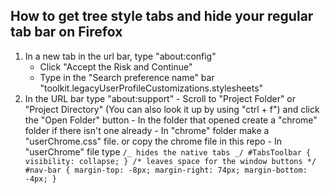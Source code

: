 ## How to get tree style tabs and hide your regular tab bar on Firefox

1.  In a new tab in the url bar, type "about:config"
    - Click "Accept the Risk and Continue"
    - Type in the "Search preference name" bar "toolkit.legacyUserProfileCustomizations.stylesheets"
2.  In the URL bar type "about:support" - Scroll to "Project Folder" or "Project Directory" (You can also look it up by using "ctrl + f") and click the "Open Folder" button - In the folder that opened create a "chrome" folder if there isn't one already - In "chrome" folder make a "userChrome.css" file. or copy the chrome file in this repo - In "userChrome" file type
    `/_ hides the native tabs _/ #TabsToolbar { visibility: collapse; } /* leaves space for the window buttons */ #nav-bar { margin-top: -8px; margin-right: 74px; margin-bottom: -4px; }`
